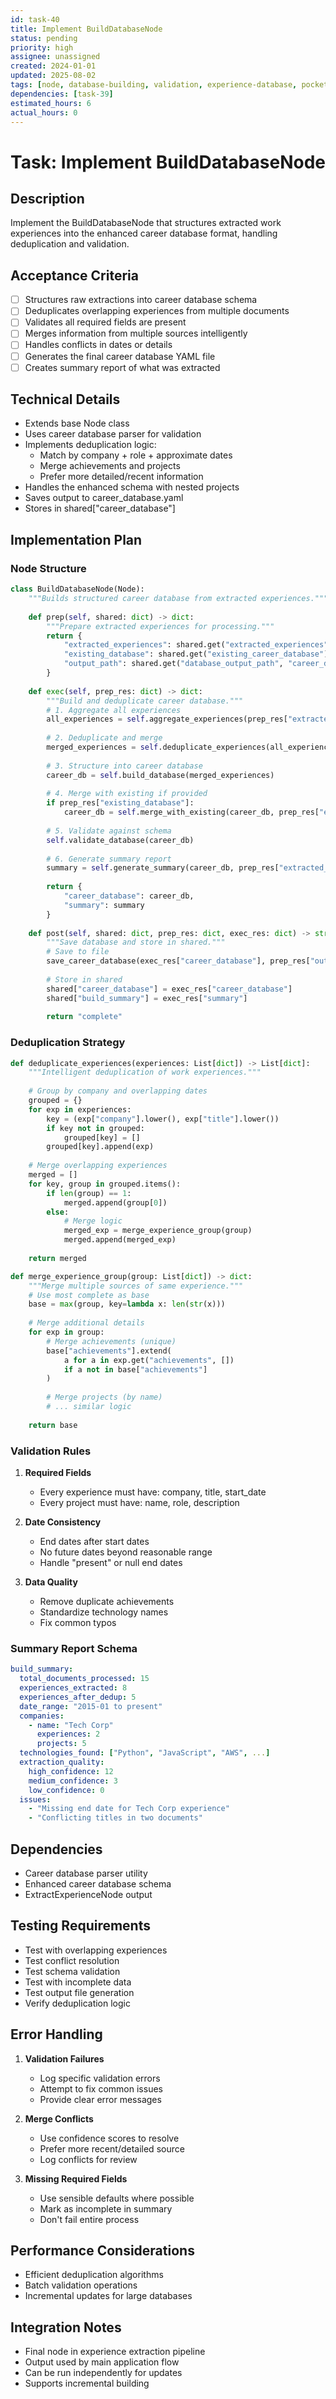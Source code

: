 ```yaml
---
id: task-40
title: Implement BuildDatabaseNode
status: pending
priority: high
assignee: unassigned
created: 2024-01-01
updated: 2025-08-02
tags: [node, database-building, validation, experience-database, pocketflow]
dependencies: [task-39]
estimated_hours: 6
actual_hours: 0
---
```


# Task: Implement BuildDatabaseNode

## Description

Implement the BuildDatabaseNode that structures extracted work experiences into the enhanced career database format, handling deduplication and validation.

## Acceptance Criteria

- [ ] Structures raw extractions into career database schema
- [ ] Deduplicates overlapping experiences from multiple documents
- [ ] Validates all required fields are present
- [ ] Merges information from multiple sources intelligently
- [ ] Handles conflicts in dates or details
- [ ] Generates the final career database YAML file
- [ ] Creates summary report of what was extracted

## Technical Details

- Extends base Node class
- Uses career database parser for validation
- Implements deduplication logic:
  - Match by company + role + approximate dates
  - Merge achievements and projects
  - Prefer more detailed/recent information
- Handles the enhanced schema with nested projects
- Saves output to career_database.yaml
- Stores in shared["career_database"]

## Implementation Plan

### Node Structure

```python
class BuildDatabaseNode(Node):
    """Builds structured career database from extracted experiences."""
    
    def prep(self, shared: dict) -> dict:
        """Prepare extracted experiences for processing."""
        return {
            "extracted_experiences": shared.get("extracted_experiences", []),
            "existing_database": shared.get("existing_career_database"),
            "output_path": shared.get("database_output_path", "career_database.yaml")
        }
    
    def exec(self, prep_res: dict) -> dict:
        """Build and deduplicate career database."""
        # 1. Aggregate all experiences
        all_experiences = self.aggregate_experiences(prep_res["extracted_experiences"])
        
        # 2. Deduplicate and merge
        merged_experiences = self.deduplicate_experiences(all_experiences)
        
        # 3. Structure into career database
        career_db = self.build_database(merged_experiences)
        
        # 4. Merge with existing if provided
        if prep_res["existing_database"]:
            career_db = self.merge_with_existing(career_db, prep_res["existing_database"])
        
        # 5. Validate against schema
        self.validate_database(career_db)
        
        # 6. Generate summary report
        summary = self.generate_summary(career_db, prep_res["extracted_experiences"])
        
        return {
            "career_database": career_db,
            "summary": summary
        }
    
    def post(self, shared: dict, prep_res: dict, exec_res: dict) -> str:
        """Save database and store in shared."""
        # Save to file
        save_career_database(exec_res["career_database"], prep_res["output_path"])
        
        # Store in shared
        shared["career_database"] = exec_res["career_database"]
        shared["build_summary"] = exec_res["summary"]
        
        return "complete"
```

### Deduplication Strategy

```python
def deduplicate_experiences(experiences: List[dict]) -> List[dict]:
    """Intelligent deduplication of work experiences."""
    
    # Group by company and overlapping dates
    grouped = {}
    for exp in experiences:
        key = (exp["company"].lower(), exp["title"].lower())
        if key not in grouped:
            grouped[key] = []
        grouped[key].append(exp)
    
    # Merge overlapping experiences
    merged = []
    for key, group in grouped.items():
        if len(group) == 1:
            merged.append(group[0])
        else:
            # Merge logic
            merged_exp = merge_experience_group(group)
            merged.append(merged_exp)
    
    return merged

def merge_experience_group(group: List[dict]) -> dict:
    """Merge multiple sources of same experience."""
    # Use most complete as base
    base = max(group, key=lambda x: len(str(x)))
    
    # Merge additional details
    for exp in group:
        # Merge achievements (unique)
        base["achievements"].extend(
            a for a in exp.get("achievements", [])
            if a not in base["achievements"]
        )
        
        # Merge projects (by name)
        # ... similar logic
    
    return base
```

### Validation Rules

1. **Required Fields**
   - Every experience must have: company, title, start_date
   - Every project must have: name, role, description

2. **Date Consistency**
   - End dates after start dates
   - No future dates beyond reasonable range
   - Handle "present" or null end dates

3. **Data Quality**
   - Remove duplicate achievements
   - Standardize technology names
   - Fix common typos

### Summary Report Schema

```yaml
build_summary:
  total_documents_processed: 15
  experiences_extracted: 8
  experiences_after_dedup: 5
  date_range: "2015-01 to present"
  companies:
    - name: "Tech Corp"
      experiences: 2
      projects: 5
  technologies_found: ["Python", "JavaScript", "AWS", ...]
  extraction_quality:
    high_confidence: 12
    medium_confidence: 3
    low_confidence: 0
  issues:
    - "Missing end date for Tech Corp experience"
    - "Conflicting titles in two documents"
```

## Dependencies

- Career database parser utility
- Enhanced career database schema
- ExtractExperienceNode output

## Testing Requirements

- Test with overlapping experiences
- Test conflict resolution
- Test schema validation
- Test with incomplete data
- Test output file generation
- Verify deduplication logic

## Error Handling

1. **Validation Failures**
   - Log specific validation errors
   - Attempt to fix common issues
   - Provide clear error messages

2. **Merge Conflicts**
   - Use confidence scores to resolve
   - Prefer more recent/detailed source
   - Log conflicts for review

3. **Missing Required Fields**
   - Use sensible defaults where possible
   - Mark as incomplete in summary
   - Don't fail entire process

## Performance Considerations

- Efficient deduplication algorithms
- Batch validation operations
- Incremental updates for large databases

## Integration Notes

- Final node in experience extraction pipeline
- Output used by main application flow
- Can be run independently for updates
- Supports incremental building